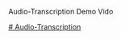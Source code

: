  Audio-Transcription Demo Vido

[# Audio-Transcription](https://github.com/user-attachments/assets/8c50116e-6a67-4162-9329-e3bc52010efa)
